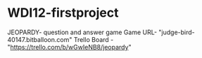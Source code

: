 # WDI12-firstproject
JEOPARDY- question and answer game
Game URL- "judge-bird-40147.bitballoon.com"
Trello Board - "https://trello.com/b/wGwIeNB8/jeopardy"
